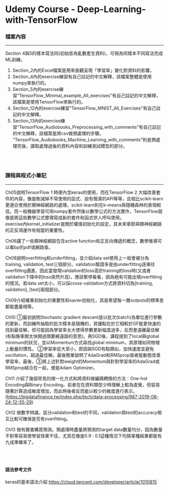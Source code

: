 # Udemy Course - Deep-Learning-with-TensorFlow

### 檔案內容
---
Section 4與5的樣本寫法同(初始皆為亂數產生資料)，可視為同樣本不同寫法完成ML訓練。

1. Section_2內的Excel檔案是用來直觀呈現「學習率」變化對資料的影響。 <br>
2. Section_4內的exercise練習有自己註記的中文解釋，該檔案整體是使用numpy來執行的。  <br>
3. Section_5內的exercise練習"TensorFlow_Minimal_example_All_exercises"有自己註記的中文解釋，該檔案是使用TensorFlow來執行的。  <br>
4. Section_12內的exercise練習"TensorFlow_MNIST_All_Exercises"有自己註記的中文解釋。 <br>
5. Section_13內的exercise練習"TensorFlow_Audiobooks_Preprocessing_with_comments"有自己註記的中文解釋，該檔案是將csv做預處理的步驟。 "TensorFlow_Audiobooks_Machine_Learning_with_comments"則是預處理完後，讀取處理過後的資料內容和訓練測試模型的部分。 <br>
<br>
<br>

### 課程與程式小筆記
---
Ch05說明TensorFlow 1 時便內含keras的使用，而在TensorFlow 2 大幅改善套件的內容，像是刪減掉不常使用的函式、設有簡潔的API等等，且相比scikit-learn更適合使用於類神經網路的處理，scikit-learn則在k-means與隨機森林的表現較佳。而一般機器學習可用numpy套件然後以數學公式的方法實作，TensorFlow就像是將這些數學公式整理寫成新的套件和函式供人呼叫使用。<br>
exercise內kernel_initializer是關於權值初始化的設定，其未來章節與類神經網路的正反項運作有相當的重要性。

Ch06講了一些類神經網路包含active function和正反向傳遞的概念，數學推導可以看bp的pdf或網路查。

Ch08說明overfitting和underfitting，並介紹data set使用上一般會被分為training, validation, test三個部分。validation驗證多是由underfitting逐漸往overfitting邁進，因此當發現validation的loss高於training的loss時(又或者validation下降中的loss突然升高)，應該暫停看看，因為極有可能出現overfitting的情況。若data set太小，可以採cross-validation方式將資料切為[training, validation], [test]兩個部分。

Ch09介紹權重初始化的重要性和xavier初始化，其是希望每一層outputs的標準差都能盡量相等。

Ch10 ①最初說明Stochastic gradient descent是以批次(batch)為單位進行參數的更新，而訓練所抽取的批次樣本是隨機的，其優點在於它相較於GF能更快速的找到最佳解，但可能因為學習率太大使得參數更新幅度過多，反而會遠離最佳解(有點像車開太快開過頭要繞遠路的意思)。再SGD後，課程提到了local與global minimum的狀況，並以Momentum方式尋找global minimum，其原理如同物理上動量的慣性。 ②學習率從大至小，原因與SGD有點類似，加快速度並避免oscillation，超過最佳解。最後簡單說明了AdaGrad和RMSprop兩者能動態改善學習率。最後，③將上述針對weight的Momentum與針對學習率的AdaGrad或RMSprop結合在一起，便是Adam Optimizer。

Ch11 介紹了幾個常見的規一化方式和將資料做編碼轉換的方法：One-hot Encoding與Binary Encoding。前者在在資料類型少時理解上較為直覺，但容易隨著計算造成維度增加，而此時後者反而能以較少的維度進行表示。(https://bigdatafinance.tw/index.php/tech/data-processing/987-2019-08-24-12-55-29)

Ch12 做數字辨識，區分validation和test的不同，validation與test的accuracy相互比較可確保是否有overfitting。

Ch13 做有聲書購買預測。預處理時盡量將預測的target data數量均分，因為數量不對等容易使學習效果不佳，尤其在像是0.9 : 0.1這種情況下均猜某種結果都能有九成準確率了。


<br>
<br>

#### 語法參考文件

keras的基本語法介紹
https://cloud.tencent.com/developer/article/1010815